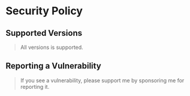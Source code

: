 # Security Policy

## Supported Versions

>All versions is supported.

## Reporting a Vulnerability

>If you see a vulnerability, please support me by sponsoring me for reporting it.

